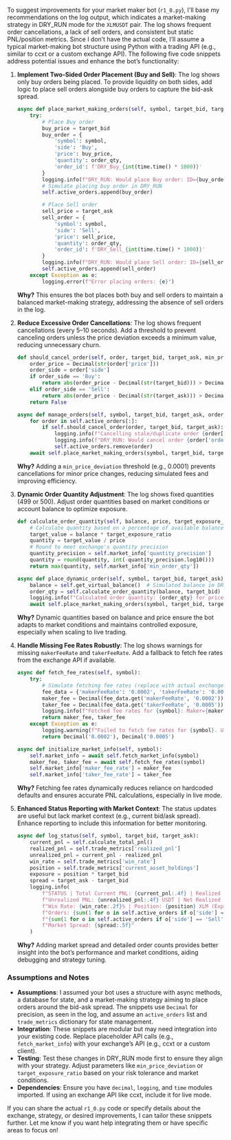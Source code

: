 To suggest improvements for your market maker bot (`r1_0.py`), I'll base my recommendations on the log output, which indicates a market-making strategy in DRY_RUN mode for the `XLMUSDT` pair. The log shows frequent order cancellations, a lack of sell orders, and consistent but static PNL/position metrics. Since I don’t have the actual code, I’ll assume a typical market-making bot structure using Python with a trading API (e.g., similar to ccxt or a custom exchange API). The following five code snippets address potential issues and enhance the bot’s functionality:

1. **Implement Two-Sided Order Placement (Buy and Sell)**:
   The log shows only buy orders being placed. To provide liquidity on both sides, add logic to place sell orders alongside buy orders to capture the bid-ask spread.

   ```python
   async def place_market_making_orders(self, symbol, target_bid, target_ask, order_qty):
       try:
           # Place Buy order
           buy_price = target_bid
           buy_order = {
               'symbol': symbol,
               'side': 'Buy',
               'price': buy_price,
               'quantity': order_qty,
               'order_id': f'DRY_Buy_{int(time.time() * 1000)}'
           }
           logging.info(f"DRY_RUN: Would place Buy order: ID={buy_order['order_id']}, Qty={order_qty}, Price={buy_price}")
           # Simulate placing buy order in DRY_RUN
           self.active_orders.append(buy_order)

           # Place Sell order
           sell_price = target_ask
           sell_order = {
               'symbol': symbol,
               'side': 'Sell',
               'price': sell_price,
               'quantity': order_qty,
               'order_id': f'DRY_Sell_{int(time.time() * 1000)}'
           }
           logging.info(f"DRY_RUN: Would place Sell order: ID={sell_order['order_id']}, Qty={order_qty}, Price={sell_price}")
           self.active_orders.append(sell_order)
       except Exception as e:
           logging.error(f"Error placing orders: {e}")
   ```

   **Why?** This ensures the bot places both buy and sell orders to maintain a balanced market-making strategy, addressing the absence of sell orders in the log.

2. **Reduce Excessive Order Cancellations**:
   The log shows frequent cancellations (every 5–10 seconds). Add a threshold to prevent canceling orders unless the price deviation exceeds a minimum value, reducing unnecessary churn.

   ```python
   def should_cancel_order(self, order, target_bid, target_ask, min_price_deviation=0.0001):
       order_price = Decimal(str(order['price']))
       order_side = order['side']
       if order_side == 'Buy':
           return abs(order_price - Decimal(str(target_bid))) > Decimal(str(min_price_deviation))
       elif order_side == 'Sell':
           return abs(order_price - Decimal(str(target_ask))) > Decimal(str(min_price_deviation))
       return False

   async def manage_orders(self, symbol, target_bid, target_ask, order_qty):
       for order in self.active_orders[:]:
           if self.should_cancel_order(order, target_bid, target_ask):
               logging.info(f"Cancelling stale/duplicate order {order['order_id']} (Side: {order['side']}, Price: {order['price']})")
               logging.info(f"DRY_RUN: Would cancel order {order['order_id']}.")
               self.active_orders.remove(order)
       await self.place_market_making_orders(symbol, target_bid, target_ask, order_qty)
   ```

   **Why?** Adding a `min_price_deviation` threshold (e.g., 0.0001) prevents cancellations for minor price changes, reducing simulated fees and improving efficiency.

3. **Dynamic Order Quantity Adjustment**:
   The log shows fixed quantities (499 or 500). Adjust order quantities based on market conditions or account balance to optimize exposure.

   ```python
   def calculate_order_quantity(self, balance, price, target_exposure_ratio=0.1):
       # Calculate quantity based on a percentage of available balance
       target_value = balance * target_exposure_ratio
       quantity = target_value / price
       # Round to meet exchange's quantity precision
       quantity_precision = self.market_info['quantity_precision']
       quantity = round(quantity, int(-quantity_precision.log10()))
       return max(quantity, self.market_info['min_order_qty'])

   async def place_dynamic_order(self, symbol, target_bid, target_ask):
       balance = self.get_virtual_balance()  # Simulated balance in DRY_RUN
       order_qty = self.calculate_order_quantity(balance, target_bid)
       logging.info(f"Calculated order quantity: {order_qty} for price {target_bid}")
       await self.place_market_making_orders(symbol, target_bid, target_ask, order_qty)
   ```

   **Why?** Dynamic quantities based on balance and price ensure the bot adapts to market conditions and maintains controlled exposure, especially when scaling to live trading.

4. **Handle Missing Fee Rates Robustly**:
   The log shows warnings for missing `makerFeeRate` and `takerFeeRate`. Add a fallback to fetch fee rates from the exchange API if available.

   ```python
   async def fetch_fee_rates(self, symbol):
       try:
           # Simulate fetching fee rates (replace with actual exchange API call)
           fee_data = {'makerFeeRate': '0.0002', 'takerFeeRate': '0.0005'}  # Example
           maker_fee = Decimal(fee_data.get('makerFeeRate', '0.0002'))
           taker_fee = Decimal(fee_data.get('takerFeeRate', '0.0005'))
           logging.info(f"Fetched fee rates for {symbol}: Maker={maker_fee}, Taker={taker_fee}")
           return maker_fee, taker_fee
       except Exception as e:
           logging.warning(f"Failed to fetch fee rates for {symbol}. Using defaults: Maker=0.0002, Taker=0.0005. Error: {e}")
           return Decimal('0.0002'), Decimal('0.0005')

   async def initialize_market_info(self, symbol):
       self.market_info = await self.fetch_market_info(symbol)
       maker_fee, taker_fee = await self.fetch_fee_rates(symbol)
       self.market_info['maker_fee_rate'] = maker_fee
       self.market_info['taker_fee_rate'] = taker_fee
   ```

   **Why?** Fetching fee rates dynamically reduces reliance on hardcoded defaults and ensures accurate PNL calculations, especially in live mode.

5. **Enhanced Status Reporting with Market Context**:
   The status updates are useful but lack market context (e.g., current bid/ask spread). Enhance reporting to include this information for better monitoring.

   ```python
   async def log_status(self, symbol, target_bid, target_ask):
       current_pnl = self.calculate_total_pnl()
       realized_pnl = self.trade_metrics['realized_pnl']
       unrealized_pnl = current_pnl - realized_pnl
       win_rate = self.trade_metrics['win_rate']
       position = self.trade_metrics['current_asset_holdings']
       exposure = position * target_bid
       spread = target_ask - target_bid
       logging.info(
           f"STATUS | Total Current PNL: {current_pnl:.4f} | Realized PNL: {realized_pnl:.4f} USDT | "
           f"Unrealized PNL: {unrealized_pnl:.4f} USDT | Net Realized PNL: {current_pnl:.4f} | "
           f"Win Rate: {win_rate:.2f}% | Position: {position} XLM (Exposure: {exposure:.2f} USDT) | "
           f"Orders: {sum(1 for o in self.active_orders if o['side'] == 'Buy')} Buy / "
           f"{sum(1 for o in self.active_orders if o['side'] == 'Sell')} Sell | "
           f"Market Spread: {spread:.5f}"
       )
   ```

   **Why?** Adding market spread and detailed order counts provides better insight into the bot’s performance and market conditions, aiding debugging and strategy tuning.

### Assumptions and Notes
- **Assumptions**: I assumed your bot uses a structure with async methods, a database for state, and a market-making strategy aiming to place orders around the bid-ask spread. The snippets use `Decimal` for precision, as seen in the log, and assume an `active_orders` list and `trade_metrics` dictionary for state management.
- **Integration**: These snippets are modular but may need integration into your existing code. Replace placeholder API calls (e.g., `fetch_market_info`) with your exchange’s API (e.g., ccxt or a custom client).
- **Testing**: Test these changes in DRY_RUN mode first to ensure they align with your strategy. Adjust parameters like `min_price_deviation` or `target_exposure_ratio` based on your risk tolerance and market conditions.
- **Dependencies**: Ensure you have `decimal`, `logging`, and `time` modules imported. If using an exchange API like ccxt, include it for live mode.

If you can share the actual `r1_0.py` code or specify details about the exchange, strategy, or desired improvements, I can tailor these snippets further. Let me know if you want help integrating them or have specific areas to focus on!
